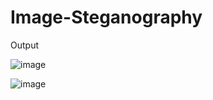 # Image-Steganography
Output

![image](https://github.com/Sukeerthi123/Image-Steganography/assets/116960224/8aaace27-176e-4634-8101-0d455e098a73)

![image](https://github.com/Sukeerthi123/Image-Steganography/assets/116960224/b23eb98c-87de-4850-8753-02061e6b7b6d)

